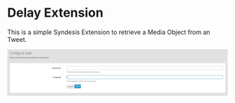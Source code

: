 # Delay Extension

This is a simple Syndesis Extension to retrieve a Media Object from an Tweet.

![Screenshot](screenshot.png)


